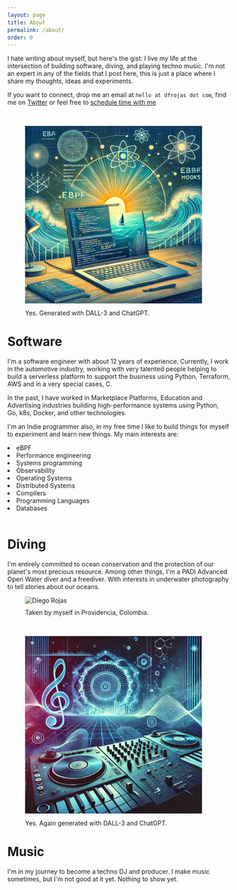 ```yaml
---
layout: page
title: About
permalink: /about/
order: 0
---
```

<link href="https://assets.calendly.com/assets/external/widget.css" rel="stylesheet">
<script src="https://assets.calendly.com/assets/external/widget.js" type="text/javascript" async></script>

<p>I hate writing about myself, but here's the gist: I live my life at the intersection of building software, diving, and playing techno music. I'm not an expert in any of the fields that I post here, this is just a place where I share my thoughts, ideas and experiments.</p>

<p>If you want to connect, drop me an email at <code>hello at dfrojas dot com</code>, find me on <a href="https://twitter.com/dfrojas89" target="_blank"><u>Twitter</u></a> or feel free to <a href="" onclick="Calendly.initPopupWidget({url: 'https://calendly.com/dfrojas/diego-rojas-coffe-chat'});return false;"><u>schedule time with me</u></a></p>

<br>

<div class="container-fluid">
<div class="row align-items-center">
<div class="col-md-6">
    <figure class="figure">
    <img src="/assets/img/about-software.webp" alt="Diego Rojas" class="img-fluid rounded" width="400">
    <figcaption class="figure-caption" style="margin-top: 10px;">
    Yes. Generated with DALL-3 and ChatGPT.
    </figcaption>
    </figure>
  </div>
  <div class="col-md-6">
    <h1>Software</h1>
    <p>I'm a software engineer with about 12 years of experience. Currently, I work in the automotive industry, working with very talented people helping to build a serverless platform to support the business using Python, Terraform, AWS and in a very special cases, C.</p>
    <p>In the past, I have worked in Marketplace Platforms, Education and Advertising industries building high-performance systems using Python, Go, k8s, Docker, and other technologies.</p>
    <p>I'm an Indie programmer also, in my free time I like to build things for myself to experiment and learn new things. My main interests are:</p>
    <li>eBPF</li>
    <li>Performance engineering</li>
    <li>Systems programming</li>
    <li>Observability</li>
    <li>Operating Systems</li>
    <li>Distributed Systems</li>
    <li>Compilers</li>
    <li>Programming Languages</li>
    <li>Databases</li>
  </div>
</div>
</div>

<br>

<div class="container-fluid">
<div class="row align-items-center">
  <div class="col-md-6">
    <h1>Diving</h1>
    <p>
    I'm entirely committed to ocean conservation and the protection of our planet's most precious resource. Among other things, I'm a PADI Advanced Open Water diver and a freediver. With interests in underwater photography to tell stories about our oceans.
    </p>
  </div>
  <div class="col-md-6">
    <figure class="figure">
    <img src="/assets/img/oceans/GOPR7355.jpg" alt="Diego Rojas" class="img-fluid rounded" width="400">
    <figcaption class="figure-caption" style="margin-top: 10px;">
    Taken by myself in Providencia, Colombia.
    </figcaption>
    </figure>
  </div>
</div>
</div>

<br>

<div class="row align-items-center">
<div class="col-md-6">
    <figure class="figure">
    <img src="/assets/img/about-music.webp" alt="Diego Rojas" class="img-fluid rounded" width="400">
    <figcaption class="figure-caption" style="margin-top: 10px;">
    Yes. Again generated with DALL-3 and ChatGPT.
    </figcaption>
    </figure>
  </div>
  <div class="col-md-6">
    <h1>Music</h1>
    <p>I'm in my journey to become a techno DJ and producer. I make music sometimes, but I'm not good at it yet. Nothing to show yet.</p>
  </div>
</div>
